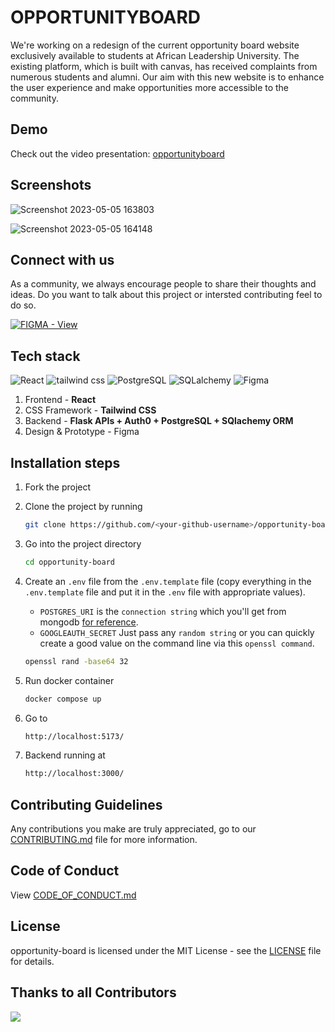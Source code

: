 # OPPORTUNITYBOARD

We're working on a redesign of the current opportunity board website exclusively available to students at African Leadership University. The existing platform, which is built with canvas, has received complaints from numerous students and alumni. Our aim with this new website is to enhance the user experience and make opportunities more accessible to the community.

## Demo

Check out the video presentation: [opportunityboard](https://youtu.be/g24DxZdY030)

## Screenshots

![Screenshot 2023-05-05 163803](https://user-images.githubusercontent.com/82499435/236474432-19220dc4-3c73-4ce4-969c-ed2bc9557833.png)

![Screenshot 2023-05-05 164148](https://user-images.githubusercontent.com/82499435/236474389-71c4d10b-3920-45ac-b94d-e4764db1730b.png)


## Connect with us

As a community, we always encourage people to share their thoughts and ideas. Do you want to talk about this project or intersted contributing feel to do so.

[![FIGMA - View](https://img.shields.io/badge/Figma-View-2ea44f?style=for-the-badge&logo=figma&logoColor=white)](https://www.figma.com/proto/jwqIT3fE5PPi8UkibeKuZf/final-ALU-opportunity-board?node-id=6-820&starting-point-node-id=40%3A936-board)

## Tech stack

![React](https://img.shields.io/badge/React-305FCB?style=for-the-badge&logo=next.js&logoColor=white)
![tailwind css](https://img.shields.io/badge/tailwind_css-305FCB?style=for-the-badge&logo=tailwindcss&logoColor=white)
![PostgreSQL](https://img.shields.io/badge/PostgreSQL-305FCB?style=for-the-badge&logo=mongodb&logoColor=white)
![SQLalchemy](https://img.shields.io/badge/SQLalchemy-305FCB?style=for-the-badge&logo=prisma&logoColor=white)
![Figma](https://img.shields.io/badge/Figma-305FCB?style=for-the-badge&logo=figma&logoColor=white)

1. Frontend - **React**
2. CSS Framework - **Tailwind CSS**
3. Backend - **Flask APIs + Auth0 + PostgreSQL + SQlachemy ORM**
4. Design & Prototype - Figma

## Installation steps

1. Fork the project

2. Clone the project by running
   ```sh
   git clone https://github.com/<your-github-username>/opportunity-board.git
   ```
3. Go into the project directory
   ```sh
   cd opportunity-board
   ```
4. Create an `.env` file from the `.env.template` file (copy everything in the `.env.template` file and put it in the `.env` file with appropriate values).

   - `POSTGRES_URI` is the `connection string` which you'll get from mongodb [for reference](https://www.mongodb.com/docs/manual/reference/connection-string/).
   - `GOOGLEAUTH_SECRET` Just pass any `random string` or you can quickly create a good value on the command line via this `openssl command`.

   ```sh
   openssl rand -base64 32
   ```

5. Run docker container
   ```sh
   docker compose up
   ```
6. Go to
   ```sh
   http://localhost:5173/
   ```
7. Backend running at
   ```sh
   http://localhost:3000/
   ```

## Contributing Guidelines

Any contributions you make are truly appreciated, go to our [CONTRIBUTING.md](https://github.com/ALU-Opportunity-Board/opportunity-board/blob/develop/CONTRIBUTING.md) file for more information.

## Code of Conduct

View [CODE_OF_CONDUCT.md](https://github.com/ALU-Opportunity-Board/opportunity-board/blob/develop/CODE_OF_CONDUCT.md)

## License

opportunity-board is licensed under the MIT License - see the [LICENSE](https://github.com/ALU-Opportunity-Board/opportunity-board/blob/main/LICENSE) file for details.

## Thanks to all Contributors

<a href="https://github.com/ALU-Opportunity-Board
/opportunity-board/graphs/contributors">
<img src="https://contrib.rocks/image?repo=ALU-Opprtunity-Board/opportunity-board" />
</a>
